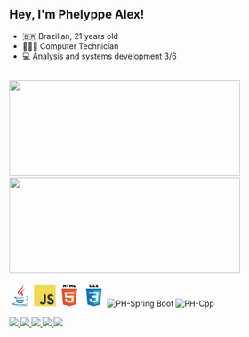 ## Hey, I'm Phelyppe Alex!

- 🇧🇷 Brazilian, 21 years old
- 👨🏾‍🎓 Computer Technician
- :computer: Analysis and systems development 3/6

##

<div style='display: inline-block'>
  <a href="https://github.com/phelyppealex/">
    <img height='172' width='415' src="https://github-readme-stats.vercel.app/api/top-langs/?username=phelyppealex&theme=dark&layout=compact&hide_border=true" style="max-width: 100%">
    <img height='172' width='415' src="https://github-readme-stats.vercel.app/api?username=phelyppealex&theme=dark&show_icons=true&hide_border=true" style="max-width: 100%">
  </a>
</div>

<div style='display: inline-block'><br>
  <img alt="PH-Java" src="https://raw.githubusercontent.com/devicons/devicon/master/icons/java/java-original.svg" width="40" heigth="40">
  <img alt="PH-JS" src="https://raw.githubusercontent.com/devicons/devicon/master/icons/javascript/javascript-original.svg" width="40" heigth="40">
  <img alt="PH-HTML" src="https://raw.githubusercontent.com/devicons/devicon/master/icons/html5/html5-original-wordmark.svg" width="40" heigth="40">
  <img alt="PH-CSS" src="https://raw.githubusercontent.com/devicons/devicon/master/icons/css3/css3-original-wordmark.svg" width="40" heigth="40">
  <img alt="PH-Spring Boot" src="https://cdn.jsdelivr.net/gh/devicons/devicon/icons/spring/spring-original.svg" width="40" heigth="40">
  <img alt="PH-Cpp" src="https://cdn.jsdelivr.net/gh/devicons/devicon/icons/cplusplus/cplusplus-original.svg" width="40" heigth="40">
</div>

<div><br>
  <a href="mailto:phelyppesilva@gmail.com?Subject=Título%20da%20mensagem">
    <img src="https://img.shields.io/badge/Gmail-D14836?style=for-the-badge&logo=gmail&logoColor=white">
  </a>
  <a href="https://www.instagram.com/phelyppealex/">
    <img src="https://img.shields.io/badge/Instagram-E4405F?style=for-the-badge&logo=instagram&logoColor=white">
  </a>
  <a href="https://api.whatsapp.com/send?phone=5584994100804&text=Oi">
    <img src="https://img.shields.io/badge/WhatsApp-25D366?style=for-the-badge&logo=whatsapp&logoColor=white">
  </a>
  <a href="https://www.facebook.com/phelyppe.alex/">
    <img src="https://img.shields.io/badge/Facebook-1877F2?style=for-the-badge&logo=facebook&logoColor=white">
  </a>
  <a href="">
    <img src="https://img.shields.io/badge/LinkedIn-0077B5?style=for-the-badge&logo=linkedin&logoColor=white">
  </a>
</div>

<!--
**phelyppealex/phelyppealex** is a ✨ _special_ ✨ repository because its `README.md` (this file) appears on your GitHub profile.

Here are some ideas to get you started:

- 🔭 I’m currently working on ...
- 🌱 I’m currently learning ...
- 👯 I’m looking to collaborate on ...
- 🤔 I’m looking for help with ...
- 💬 Ask me about ...
- 📫 How to reach me: ...
- 😄 Pronouns: ...
- ⚡ Fun fact: ...
-->
